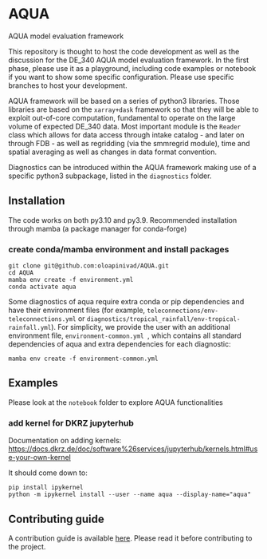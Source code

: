 # AQUA
AQUA model evaluation framework

This repository is thought to host the code development as well as the discussion for the DE_340 AQUA model evaluation framework. In the first phase, please use it as a playground, including code examples or notebook if you want to show some specific configuration. Please use specific branches to host your development.  

AQUA framework will be based on a series of python3 libraries. Those libraries are based on the `xarray+dask` framework so that they will be able to exploit out-of-core computation, fundamental to operate on the large volume of expected DE_340 data. 
Most important module is the `Reader` class which allows for data access through intake catalog - and later on through FDB - as well as regridding (via the smmregrid module), time and spatial averaging as well as changes in data format convention.

Diagnostics can be introduced within the AQUA framework making use of a specific python3 subpackage, listed in the `diagnostics` folder.

## Installation

The code works on both py3.10 and py3.9.  Recommended installation through mamba (a package manager for conda-forge)

### create conda/mamba environment and install packages
```
git clone git@github.com:oloapinivad/AQUA.git
cd AQUA
mamba env create -f environment.yml
conda activate aqua
```

Some diagnostics of aqua require extra conda or pip dependencies and have their environment files (for example, `teleconnections/env-teleconnections.yml` or `diagnostics/tropical_rainfall/env-tropical-rainfall.yml`).
For simplicity, we provide the user with an additional environment file, `environment-common.yml `, which contains all standard dependencies of aqua and extra dependencies for each diagnostic:
``` 
mamba env create -f environment-common.yml 
``` 

## Examples

Please look at the `notebook` folder to explore AQUA functionalities

### add kernel for DKRZ jupyterhub

Documentation on adding kernels: https://docs.dkrz.de/doc/software%26services/jupyterhub/kernels.html#use-your-own-kernel

It should come down to:

```
pip install ipykernel
python -m ipykernel install --user --name aqua --display-name="aqua"
```

## Contributing guide

A contribution guide is available [here](CONTRIBUTING.md). Please read it before contributing to the project.

